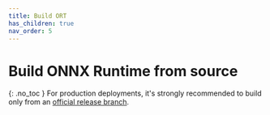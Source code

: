 ```yaml
---
title: Build ORT
has_children: true
nav_order: 5
---
```

# Build ONNX Runtime from source
{: .no_toc }
For production deployments, it's strongly recommended to build only from an [official release branch](https://github.com/microsoft/onnxruntime/releases). 
